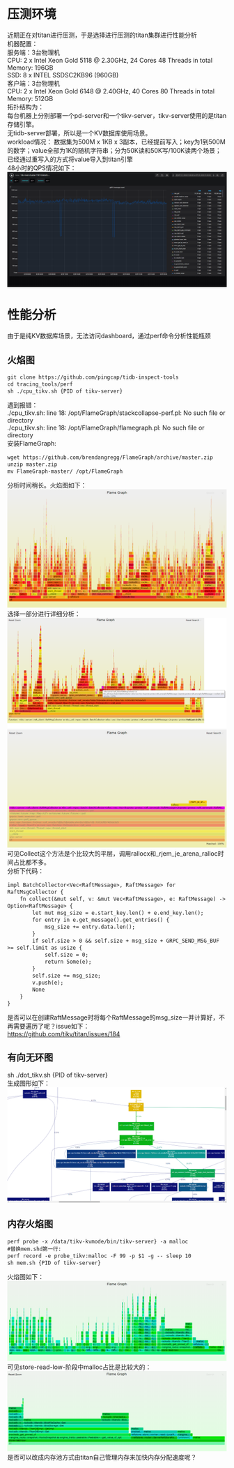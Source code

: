 # 压测环境  
近期正在对titan进行压测，于是选择进行压测的titan集群进行性能分析  
机器配置：  
服务端：3台物理机  
CPU: 2 x Intel Xeon Gold 5118 @ 2.30GHz, 24 Cores 48 Threads in total  
Memory: 196GB  
SSD: 8 x INTEL SSDSC2KB96 (960GB)  
客户端：3台物理机  
CPU: 2 x Intel Xeon Gold 6148 @ 2.40GHz, 40 Cores 80 Threads in total  
Memory: 512GB  
拓扑结构为：  
每台机器上分别部署一个pd-server和一个tikv-server，tikv-server使用的是titan存储引擎。  
无tidb-server部署，所以是一个KV数据库使用场景。  
workload情况： 
数据集为500M x 1KB x 3副本，已经提前写入；key为1到500M的数字；value全部为1K的随机字符串；分为50K读和50K写/100K读两个场景；  
已经通过重写入的方式将value导入到titan引擎  
48小时的QPS情况如下：  
![image](https://github.com/zhuboshuai/tidb-coding/blob/master/lesson-3/qps.png)
# 性能分析  
由于是纯KV数据库场景，无法访问dashboard，通过perf命令分析性能瓶颈  
## 火焰图 
```  
git clone https://github.com/pingcap/tidb-inspect-tools
cd tracing_tools/perf
sh ./cpu_tikv.sh {PID of tikv-server}
```  
遇到报错：  
./cpu_tikv.sh: line 18: /opt/FlameGraph/stackcollapse-perf.pl: No such file or directory  
./cpu_tikv.sh: line 18: /opt/FlameGraph/flamegraph.pl: No such file or directory  
安装FlameGraph:  
```
wget https://github.com/brendangregg/FlameGraph/archive/master.zip
unzip master.zip
mv FlameGraph-master/ /opt/FlameGraph
```  
分析时间稍长。火焰图如下：  
![image](https://github.com/zhuboshuai/tidb-coding/blob/master/lesson-3/flamegraph.png)  
选择一部分进行详细分析：  
![image](https://github.com/zhuboshuai/tidb-coding/blob/master/lesson-3/collect-0.png)  
![image](https://github.com/zhuboshuai/tidb-coding/blob/master/lesson-3/collect.png)  
可见Collect这个方法是个比较大的平层，调用rallocx和_rjem_je_arena_ralloc时间占比都不多。  
分析下代码：
```
impl BatchCollector<Vec<RaftMessage>, RaftMessage> for RaftMsgCollector {
    fn collect(&mut self, v: &mut Vec<RaftMessage>, e: RaftMessage) -> Option<RaftMessage> {
        let mut msg_size = e.start_key.len() + e.end_key.len();
        for entry in e.get_message().get_entries() {
            msg_size += entry.data.len();
        }
        if self.size > 0 && self.size + msg_size + GRPC_SEND_MSG_BUF >= self.limit as usize {
            self.size = 0;
            return Some(e);
        }
        self.size += msg_size;
        v.push(e);
        None
    }
}
```  
是否可以在创建RaftMessage时将每个RaftMessage的msg_size一并计算好，不再需要遍历了呢？issue如下：      
https://github.com/tikv/titan/issues/184  
## 有向无环图  
sh ./dot_tikv.sh {PID of tikv-server}  
生成图形如下：  
![image](https://github.com/zhuboshuai/tidb-coding/blob/master/lesson-3/cpu-graph-0.png)   
## 内存火焰图  
```
perf probe -x /data/tikv-kvmode/bin/tikv-server} -a malloc  
#替换mem.shd第一行:  
perf record -e probe_tikv:malloc -F 99 -p $1 -g -- sleep 10
sh mem.sh {PID of tikv-server} 
```
火焰图如下： 
![image](https://github.com/zhuboshuai/tidb-coding/blob/master/lesson-3/mem-graph.png)  
可见store-read-low-阶段中malloc占比是比较大的：  
![image](https://github.com/zhuboshuai/tidb-coding/blob/master/lesson-3/store-read-low.png)  
是否可以改成内存池方式由titan自己管理内存来加快内存分配速度呢？  
